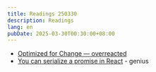 ```yaml
---
title: Readings 250330
description: Readings
lang: en
pubDate: 2025-03-30T00:30:00+08:00
---
```


- [Optimized for Change — overreacted](https://overreacted.io/optimized-for-change/)
- [You can serialize a promise in React](https://twofoldframework.com/blog/you-can-serialize-a-promise-in-react) - genius
